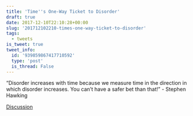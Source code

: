 ```yaml
---
title: 'Time''s One-Way Ticket to Disorder'
draft: true
date: 2017-12-10T22:10:28+00:00
slug: '201712102210-times-one-way-ticket-to-disorder'
tags:
  - tweets
is_tweet: true
tweet_info:
  id: '939859867417710592'
  type: 'post'
  is_thread: False
---
```




“Disorder increases with time because we measure time in the direction in which disorder increases. You can’t have a safer bet than that!” - Stephen Hawking

[Discussion](https://x.com/sytelus/status/939859867417710592)
